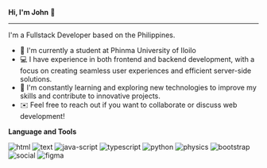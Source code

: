 **Hi, I'm John** 👋
___________________________________________________

I'm a Fullstack Developer based on the Philippines. 

* 🏫 I'm currently a student at Phinma University of Iloilo
* 💻 I have experience in both frontend and backend development, with a focus on creating seamless user experiences and efficient server-side solutions.
* 🌱 I'm constantly learning and exploring new technologies to improve my skills and contribute to innovative projects.
* ✉️ Feel free to reach out if you want to collaborate or discuss web development!


  
**Language and Tools**

![html](https://github.com/user-attachments/assets/5eaee3d8-1ac1-4477-bc40-6ec1a653e7d4)
![text](https://github.com/user-attachments/assets/85b7dd7c-a13a-4d2e-b8f3-75f2428a820d)
![java-script](https://github.com/user-attachments/assets/026874f6-cca2-458d-a4df-84194aa0deb3)
![typescript](https://github.com/user-attachments/assets/7bd34935-541e-406c-9410-2f14792419f6)
![python](https://github.com/user-attachments/assets/5ba851b9-154d-42a1-b44a-7f1952eba05f)
![physics](https://github.com/user-attachments/assets/7ef3b9af-2d95-40a2-8197-7a7f1eba5925)
![bootstrap](https://github.com/user-attachments/assets/4e9640b1-8d70-48a7-abc3-61a4c9a1e47c)
![social](https://github.com/user-attachments/assets/aea16f4b-884a-446f-a597-2a61d8653b08)
![figma](https://github.com/user-attachments/assets/f5d08164-4592-41c9-9fbf-872a9335cfd7)




